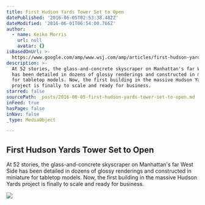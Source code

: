 ```yaml
---
title: First Hudson Yards Tower Set to Open
datePublished: '2016-06-05T02:53:38.482Z'
dateModified: '2016-06-01T06:54:00.766Z'
author:
  - name: Keiko Morris
    url: null
    avatar: {}
isBasedOnUrl: >-
  https://www.google.com/amp/www.wsj.com/amp/articles/first-hudson-yards-tower-set-to-open-1464667202?client=safari#
description: >-
  At 52 stories, the glass-and-concrete skyscraper on Manhattan's far West Side
  has been detailed in dozens of glossy renderings and constructed in miniature
  for tabletop models. Now, the first building in the massive Hudson Yards
  project is finally to scale and ready for business.
starred: false
sourcePath: _posts/2016-06-05-first-hudson-yards-tower-set-to-open.md
inFeed: true
hasPage: false
inNav: false
_type: MediaObject

---
```

<article style=""><h1>First Hudson Yards Tower Set to Open</h1><p>At 52 stories, the glass-and-concrete skyscraper on Manhattan's far West Side has been detailed in dozens of glossy renderings and constructed in miniature for tabletop models. Now, the first building in the massive Hudson Yards project is finally to scale and ready for business.</p><img src="https://si.wsj.net/public/resources/images/BN-OG127_NYHUDS_G_20160530204802.jpg" /></article>